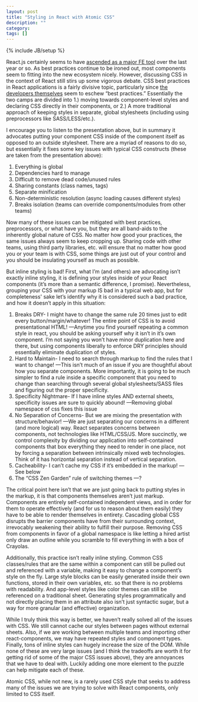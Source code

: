 ```yaml
---
layout: post
title: "Styling in React with Atomic CSS"
description: ""
category:
tags: []
---
```

{% include JB/setup %}

React.js certainly seems to have [ascended as a major FE tool](http://www.google.com/trends/explore?hl=en-US&q=angular.js,+react.js,+ember.js&date=1/2013+31m&cmpt=q&tz=Etc/GMT%2B7&tz=Etc/GMT%2B7&content=1) over the last year or so.  As best practices continue to be ironed out, most components seem to fitting into the new ecosystem nicely.  However, discussing CSS in the context of React still stirs up some vigorous debate.  CSS best practices in React applications is a fairly divisive topic, particularly since [the developers themselves](https://speakerdeck.com/vjeux/react-css-in-js) seem to eschew “best practices.”  Essentially the two camps are divided into 1.) moving towards component-level styles and declaring CSS directly in their components, or 2.) A more traditional approach of keeping styles in separate, global stylesheets (including using preprocessors like SASS/LESS/etc.).

I encourage you to listen to the presentation above, but in summary it advocates putting your component CSS inside of the component itself as opposed to an outside stylesheet.  There are a myriad of reasons to do so, but essentially it fixes some key issues with typical CSS constructs (these are taken from the presentation above):

1. Everything is global
2. Dependencies hard to manage
3. Difficult to remove dead code/unused rules
4. Sharing constants (class names, tags)
5. Separate minification
6. Non-deterministic resolution (async loading causes different styles)
7. Breaks isolation (teams can override components/modules from other teams)


Now many of these issues can be mitigated with best practices, preprocessors, or what have you, but they are all band-aids to the inherently global nature of CSS.   No matter how good your practices, the same issues always seem to keep cropping up.  Sharing code with other teams, using third party libraries, etc. will ensure that no matter how good you or your team is with CSS, some things are just out of your control and you should be insulating yourself as much as possible.

But inline styling is bad!  First, what I’m (and others) are advocating isn’t exactly inline styling, it is defining your styles inside of your React components (it’s more than a semantic difference, I promise).  Nevertheless, grouping your CSS with your markup IS bad in a typical web app, but for completeness' sake let’s identify why it is considered such a bad practice, and how it doesn’t apply in this situation:

1.  Breaks DRY-  I might have to change the same rule 20 times just to edit every button/margin/whatever!  The entire point of CSS is to avoid presentational HTML!
—Anytime you find yourself repeating a common style in react, you should be asking yourself why it isn’t in it’s own component.  I’m not saying you won’t have minor duplication here and there, but using components liberally to enforce DRY principles should essentially eliminate duplication of styles.
2.  Hard to Maintain- I need to search through markup to find the rules that I want to change!
—This isn’t much of an issue if you are thoughtful about how you separate components.  More importantly, it is going to be much simpler to find a rule inside a specific component that you need to change than searching through several global stylesheets/SASS files and figuring out the proper specificity.
3.  Specificity Nightmare- If I have inline styles AND external sheets, specificity issues are sure to quickly abound!
—Removing global namespace of css fixes this issue
4.  No Separation of Concerns- But we are mixing the presentation with structure/behavior!
—We are just separating our concerns in a different (and more logical) way.  React separates concerns between components, not technologies like HTML/CSS/JS.  More succinctly, we control complexity by dividing our application into self-contained components that box everything they need to render in one place, not by forcing a separation between intrinsically mixed web technologies.  Think of it has horizontal separation instead of vertical separation.
5.  Cacheability- I can’t cache my CSS if it’s embedded in the markup!
—See below
6.  The “CSS Zen Garden” rule of switching themes
—?

The critical point here isn’t that we are just going back to putting styles in the markup, it is that components themselves aren’t just markup. Components are entirely self-contained independent views, and in order for them to operate effectively (and for us to reason about them easily) they have to be able to render themselves in entirety.  Cascading global CSS disrupts the barrier components have from their surrounding context, irrevocably weakening their ability to fulfill their purpose.  Removing CSS from components in favor of a global namespace is like letting a hired artist only draw an outline while you scramble to fill everything in with a box of Crayolas.

Additionally, this practice isn’t really inline styling. Common CSS classes/rules that are the same within a component can still be pulled out and referenced with a variable, making it easy to change a component’s style on the fly.  Large style blocks can be easily generated inside their own functions, stored in their own variables, etc. so that there is no problems with readability.  And app-level styles like color themes can still be referenced on a traditional sheet.  Generating styles programmatically and not directly placing them in an attribute also isn’t just syntactic sugar, but a way for more granular (and effective) organization.

While I truly  think this way is better, we haven’t really solved all of the issues with CSS.  We still cannot cache our styles between pages without external sheets.  Also, if we are working between multiple teams and importing other react-components, we may have repeated styles and component types.  Finally, tons of inline styles can hugely increase the size of the DOM.  While none of these are very large issues (and I think the tradeoffs are worth it for getting rid of some of the major CSS issues above), they are annoyances that we have to deal with.  Luckily adding one more element to the puzzle can help mitigate each of these.

Atomic CSS, while not new, is a rarely used CSS style that seeks to address many of the issues we are trying to solve with React components, only limited to CSS itself.
